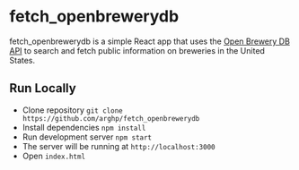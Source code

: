 fetch_openbrewerydb
===================

fetch_openbrewerydb is a simple React app that uses the [Open Brewery DB API](https://www.openbrewerydb.org/ "Open Brewery DB API") to search and fetch public information on breweries in the United States.

Run Locally
-----------
* Clone repository `git clone https://github.com/arghp/fetch_openbrewerydb`
* Install dependencies `npm install`
* Run development server `npm start`
* The server will be running at `http://localhost:3000`
* Open `index.html`